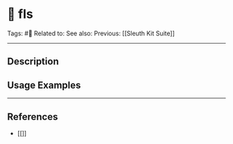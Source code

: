 # 💢 fls
Tags: #💢
Related to: 
See also: 
Previous: [[Sleuth Kit Suite]]

---
## Description


## Usage Examples


---
## References
- [[]]